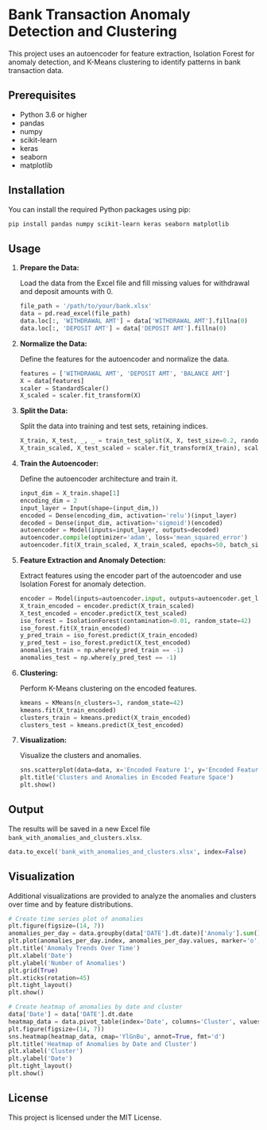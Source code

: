 
# Bank Transaction Anomaly Detection and Clustering

This project uses an autoencoder for feature extraction, Isolation Forest for anomaly detection, and K-Means clustering to identify patterns in bank transaction data.

## Prerequisites

- Python 3.6 or higher
- pandas
- numpy
- scikit-learn
- keras
- seaborn
- matplotlib

## Installation

You can install the required Python packages using pip:

```bash
pip install pandas numpy scikit-learn keras seaborn matplotlib
```

## Usage

1. **Prepare the Data:**

   Load the data from the Excel file and fill missing values for withdrawal and deposit amounts with 0.

   ```python
   file_path = '/path/to/your/bank.xlsx'
   data = pd.read_excel(file_path)
   data.loc[:, 'WITHDRAWAL AMT'] = data['WITHDRAWAL AMT'].fillna(0)
   data.loc[:, 'DEPOSIT AMT'] = data['DEPOSIT AMT'].fillna(0)
   ```

2. **Normalize the Data:**

   Define the features for the autoencoder and normalize the data.

   ```python
   features = ['WITHDRAWAL AMT', 'DEPOSIT AMT', 'BALANCE AMT']
   X = data[features]
   scaler = StandardScaler()
   X_scaled = scaler.fit_transform(X)
   ```

3. **Split the Data:**

   Split the data into training and test sets, retaining indices.

   ```python
   X_train, X_test, _, _ = train_test_split(X, X, test_size=0.2, random_state=42)
   X_train_scaled, X_test_scaled = scaler.fit_transform(X_train), scaler.transform(X_test)
   ```

4. **Train the Autoencoder:**

   Define the autoencoder architecture and train it.

   ```python
   input_dim = X_train.shape[1]
   encoding_dim = 2
   input_layer = Input(shape=(input_dim,))
   encoded = Dense(encoding_dim, activation='relu')(input_layer)
   decoded = Dense(input_dim, activation='sigmoid')(encoded)
   autoencoder = Model(inputs=input_layer, outputs=decoded)
   autoencoder.compile(optimizer='adam', loss='mean_squared_error')
   autoencoder.fit(X_train_scaled, X_train_scaled, epochs=50, batch_size=32, validation_split=0.2, verbose=1)
   ```

5. **Feature Extraction and Anomaly Detection:**

   Extract features using the encoder part of the autoencoder and use Isolation Forest for anomaly detection.

   ```python
   encoder = Model(inputs=autoencoder.input, outputs=autoencoder.get_layer(index=1).output)
   X_train_encoded = encoder.predict(X_train_scaled)
   X_test_encoded = encoder.predict(X_test_scaled)
   iso_forest = IsolationForest(contamination=0.01, random_state=42)
   iso_forest.fit(X_train_encoded)
   y_pred_train = iso_forest.predict(X_train_encoded)
   y_pred_test = iso_forest.predict(X_test_encoded)
   anomalies_train = np.where(y_pred_train == -1)
   anomalies_test = np.where(y_pred_test == -1)
   ```

6. **Clustering:**

   Perform K-Means clustering on the encoded features.

   ```python
   kmeans = KMeans(n_clusters=3, random_state=42)
   kmeans.fit(X_train_encoded)
   clusters_train = kmeans.predict(X_train_encoded)
   clusters_test = kmeans.predict(X_test_encoded)
   ```

7. **Visualization:**

   Visualize the clusters and anomalies.

   ```python
   sns.scatterplot(data=data, x='Encoded Feature 1', y='Encoded Feature 2', hue='Cluster', style='Anomaly', palette='deep')
   plt.title('Clusters and Anomalies in Encoded Feature Space')
   plt.show()
   ```

## Output

The results will be saved in a new Excel file `bank_with_anomalies_and_clusters.xlsx`.

```python
data.to_excel('bank_with_anomalies_and_clusters.xlsx', index=False)
```

## Visualization

Additional visualizations are provided to analyze the anomalies and clusters over time and by feature distributions.

```python
# Create time series plot of anomalies
plt.figure(figsize=(14, 7))
anomalies_per_day = data.groupby(data['DATE'].dt.date)['Anomaly'].sum()
plt.plot(anomalies_per_day.index, anomalies_per_day.values, marker='o', linestyle='-')
plt.title('Anomaly Trends Over Time')
plt.xlabel('Date')
plt.ylabel('Number of Anomalies')
plt.grid(True)
plt.xticks(rotation=45)
plt.tight_layout()
plt.show()

# Create heatmap of anomalies by date and cluster
data['Date'] = data['DATE'].dt.date
heatmap_data = data.pivot_table(index='Date', columns='Cluster', values='Anomaly', aggfunc='sum', fill_value=0)
plt.figure(figsize=(14, 7))
sns.heatmap(heatmap_data, cmap='YlGnBu', annot=True, fmt='d')
plt.title('Heatmap of Anomalies by Date and Cluster')
plt.xlabel('Cluster')
plt.ylabel('Date')
plt.tight_layout()
plt.show()
```

## License

This project is licensed under the MIT License.
